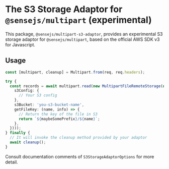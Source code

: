 
# The S3 Storage Adaptor for `@sensejs/multipart` (experimental)

This package, `@sensejs/multipart-s3-adaptor`, provides an experimental S3 storage adaptor
for `@sensejs/multipart`, based on the official AWS SDK v3 for Javascript.


## Usage

```typescript
const [multipart, cleanup] = Multipart.from(req, req.headers);

try {
  const records = await multipart.read(new MultipartFileRemoteStorage(new S3StorageAdaptor({
    s3Config: {
      // Your S3 config
    },
    s3Bucket: 'you-s3-bucket-name',
    getFileKey: (name, info) => {
      // Return the key of the file in S3
      return `${maybeSomePrefix}/${name}`;
    },
  })));
} finally {
  // It will invoke the cleanup method provided by your adaptor
  await cleanup();
}
```

Consult documentation comments of `S3StorageAdaptorOptions` for more detail.



